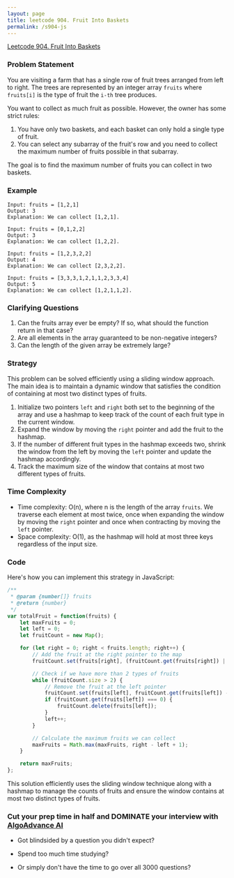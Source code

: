 ```yaml
---
layout: page
title: leetcode 904. Fruit Into Baskets
permalink: /s904-js
---
```

[Leetcode 904. Fruit Into Baskets](https://algoadvance.github.io/algoadvance/l904)
### Problem Statement

You are visiting a farm that has a single row of fruit trees arranged from left to right. The trees are represented by an integer array `fruits` where `fruits[i]` is the type of fruit the `i-th` tree produces.

You want to collect as much fruit as possible. However, the owner has some strict rules:

1. You have only two baskets, and each basket can only hold a single type of fruit.
2. You can select any subarray of the fruit's row and you need to collect the maximum number of fruits possible in that subarray.

The goal is to find the maximum number of fruits you can collect in two baskets.

### Example
```plaintext
Input: fruits = [1,2,1]
Output: 3
Explanation: We can collect [1,2,1].

Input: fruits = [0,1,2,2]
Output: 3
Explanation: We can collect [1,2,2].

Input: fruits = [1,2,3,2,2]
Output: 4
Explanation: We can collect [2,3,2,2].

Input: fruits = [3,3,3,1,2,1,1,2,3,3,4]
Output: 5
Explanation: We can collect [1,2,1,1,2].
```

### Clarifying Questions
1. Can the fruits array ever be empty? If so, what should the function return in that case?
2. Are all elements in the array guaranteed to be non-negative integers?
3. Can the length of the given array be extremely large?

### Strategy
This problem can be solved efficiently using a sliding window approach. The main idea is to maintain a dynamic window that satisfies the condition of containing at most two distinct types of fruits. 

1. Initialize two pointers `left` and `right` both set to the beginning of the array and use a hashmap to keep track of the count of each fruit type in the current window.
2. Expand the window by moving the `right` pointer and add the fruit to the hashmap.
3. If the number of different fruit types in the hashmap exceeds two, shrink the window from the left by moving the `left` pointer and update the hashmap accordingly.
4. Track the maximum size of the window that contains at most two different types of fruits.

### Time Complexity
- Time complexity: O(n), where n is the length of the array `fruits`. We traverse each element at most twice, once when expanding the window by moving the `right` pointer and once when contracting by moving the `left` pointer.
- Space complexity: O(1), as the hashmap will hold at most three keys regardless of the input size.

### Code
Here's how you can implement this strategy in JavaScript:

```javascript
/**
 * @param {number[]} fruits
 * @return {number}
 */
var totalFruit = function(fruits) {
    let maxFruits = 0;
    let left = 0;
    let fruitCount = new Map();

    for (let right = 0; right < fruits.length; right++) {
        // Add the fruit at the right pointer to the map
        fruitCount.set(fruits[right], (fruitCount.get(fruits[right]) || 0) + 1);

        // Check if we have more than 2 types of fruits
        while (fruitCount.size > 2) {
            // Remove the fruit at the left pointer
            fruitCount.set(fruits[left], fruitCount.get(fruits[left]) - 1);
            if (fruitCount.get(fruits[left]) === 0) {
                fruitCount.delete(fruits[left]);
            }
            left++;
        }

        // Calculate the maximum fruits we can collect
        maxFruits = Math.max(maxFruits, right - left + 1);
    }

    return maxFruits;
};
```
This solution efficiently uses the sliding window technique along with a hashmap to manage the counts of fruits and ensure the window contains at most two distinct types of fruits.


### Cut your prep time in half and DOMINATE your interview with [AlgoAdvance AI](https://algoAdvance.com)

- Got blindsided by a question you didn't expect?

- Spend too much time studying?

- Or simply don't have the time to go over all 3000 questions?

